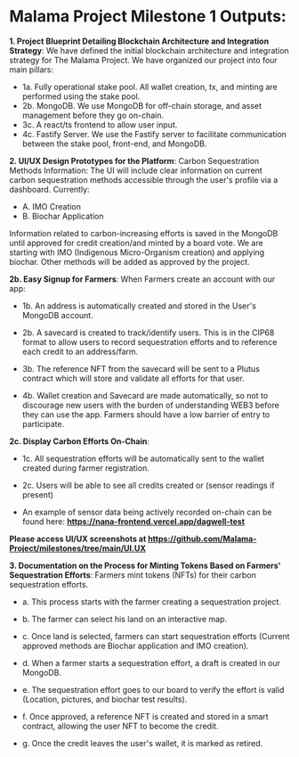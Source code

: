 # Malama Project Milestone 1 Outputs:

**1. Project Blueprint Detailing Blockchain Architecture and Integration Strategy**:
  We have defined the initial blockchain architecture and integration strategy for The Malama Project. 
  We have organized our project into four main pillars:
  - 1a. Fully operational stake pool. All wallet creation, tx, and minting are performed using the stake pool. 
  - 2b. MongoDB. We use MongoDB for off-chain storage, and asset management before they go on-chain.
  - 3c. A react/ts frontend to allow user input.
  - 4c. Fastify Server. We use the Fastify server to facilitate communication between the stake pool, front-end, and MongoDB.

**2. UI/UX Design Prototypes for the Platform**:
  Carbon Sequestration Methods Information:
  The UI will include clear information on current carbon sequestration methods accessible through the user's profile via a dashboard. Currently: 

  - A. IMO Creation 
  - B. Biochar Application 
    
  Information related to carbon-increasing efforts is saved in the MongoDB until approved for credit creation/and minted by a board vote.
  We are starting with IMO (Indigenous Micro-Organism creation) and applying biochar. 
  Other methods will be added as approved by the project.     
   
**2b. Easy Signup for Farmers**:
  When Farmers create an account with our app:
  
  - 1b. An address is automatically created and stored in the User's MongoDB account.
  
  - 2b. A savecard is created to track/identify users. This is in the CIP68 format to allow users to record sequestration efforts and to reference each credit to an address/farm. 
  
  - 3b. The reference NFT from the savecard will be sent to a Plutus contract which will store and validate all efforts for that user. 
  
  - 4b. Wallet creation and Savecard are made automatically, so not to discourage new users with the burden of understanding WEB3 before they can use the app. Farmers should have a low barrier of entry to participate.  

**2c. Display Carbon Efforts On-Chain**:
  - 1c. All sequestration efforts will be automatically sent to the wallet created during farmer registration. 
  
  - 2c. Users will be able to see all credits created or (sensor readings if present)
  
  - An example of sensor data being actively recorded on-chain can be found here: **https://nana-frontend.vercel.app/dagwell-test**

 **Please access UI/UX screenshots at https://github.com/Malama-Project/milestones/tree/main/UI.UX**

**3. Documentation on the Process for Minting Tokens Based on Farmers' Sequestration Efforts**:
  Farmers mint tokens (NFTs) for their carbon sequestration efforts.
  
  - a. This process starts with the farmer creating a sequestration project. 
  
  - b. The farmer can select his land on an interactive map.
  
  - c. Once land is selected, farmers can start sequestration efforts (Current approved methods are Biochar application and IMO creation).
  
  - d. When a farmer starts a sequestration effort, a draft is created in our MongoDB.
  
  - e. The sequestration effort goes to our board to verify the effort is valid (Location, pictures, and biochar test results).
  
  - f. Once approved, a reference NFT is created and stored in a smart contract, allowing the user NFT to become the credit. 
  
  - g. Once the credit leaves the user's wallet, it is marked as retired.

